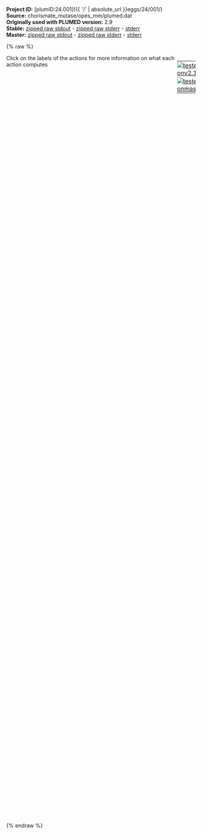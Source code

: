 **Project ID:** [plumID:24.001]({{ '/' | absolute_url }}eggs/24/001/)  
**Source:** chorismate_mutase/opes_mm/plumed.dat  
**Originally used with PLUMED version:** 2.9  
**Stable:** [zipped raw stdout](plumed.dat.plumed.stdout.txt.zip) - [zipped raw stderr](plumed.dat.plumed.stderr.txt.zip) - [stderr](plumed.dat.plumed.stderr)  
**Master:** [zipped raw stdout](plumed.dat.plumed_master.stdout.txt.zip) - [zipped raw stderr](plumed.dat.plumed_master.stderr.txt.zip) - [stderr](plumed.dat.plumed_master.stderr)  

{% raw %}
<div style="width: 100%; float:left">
<div style="width: 90%; float:left" id="value_details_data/chorismate_mutase/opes_mm/plumed.dat"> Click on the labels of the actions for more information on what each action computes </div>
<div style="width: 10%; float:left"><table><tr><td style="padding:1px"><a href="plumed.dat.plumed.stderr"><img src="https://img.shields.io/badge/v2.10-passing-green.svg" alt="tested onv2.10" /></a></td></tr><tr><td style="padding:1px"><a href="plumed.dat.plumed_master.stderr"><img src="https://img.shields.io/badge/master-passing-green.svg" alt="tested onmaster" /></a></td></tr></table></div></div>
<pre style="width=97%;">
<span class="plumedtooltip" style="color:green">UNITS<span class="right">This command sets the internal units for the code. <a href="https://www.plumed.org/doc-master/user-doc/html/_u_n_i_t_s.html" style="color:green">More details</a><i></i></span></span> <span class="plumedtooltip">LENGTH<span class="right">the units of lengths<i></i></span></span>=A
<span style="display:none;" id="data/chorismate_mutase/opes_mm/plumed.dat">The UNITS action with label <b></b> calculates something</span><b name="data/chorismate_mutase/opes_mm/plumed.datd1" onclick='showPath("data/chorismate_mutase/opes_mm/plumed.dat","data/chorismate_mutase/opes_mm/plumed.datd1","data/chorismate_mutase/opes_mm/plumed.datd1","black")'>d1</b><span style="display:none;" id="data/chorismate_mutase/opes_mm/plumed.datd1">The DISTANCE action with label <b>d1</b> calculates the following quantities:<table  align="center" frame="void" width="95%" cellpadding="5%"><tr><td width="5%"><b> Quantity </b>  </td><td width="5%"><b> Type </b>  </td><td><b> Description </b> </td></tr><tr><td width="5%">d1</td><td width="5%"><font color="black">scalar</font></td><td>the DISTANCE between this pair of atoms</td></tr></table></span>: <span class="plumedtooltip" style="color:green">DISTANCE<span class="right">Calculate the distance between a pair of atoms. <a href="https://www.plumed.org/doc-master/user-doc/html/_d_i_s_t_a_n_c_e.html" style="color:green">More details</a><i></i></span></span> <span class="plumedtooltip">ATOMS<span class="right">the pair of atom that we are calculating the distance between<i></i></span></span>=5663,5675 
<b name="data/chorismate_mutase/opes_mm/plumed.datd2" onclick='showPath("data/chorismate_mutase/opes_mm/plumed.dat","data/chorismate_mutase/opes_mm/plumed.datd2","data/chorismate_mutase/opes_mm/plumed.datd2","black")'>d2</b><span style="display:none;" id="data/chorismate_mutase/opes_mm/plumed.datd2">The DISTANCE action with label <b>d2</b> calculates the following quantities:<table  align="center" frame="void" width="95%" cellpadding="5%"><tr><td width="5%"><b> Quantity </b>  </td><td width="5%"><b> Type </b>  </td><td><b> Description </b> </td></tr><tr><td width="5%">d2</td><td width="5%"><font color="black">scalar</font></td><td>the DISTANCE between this pair of atoms</td></tr></table></span>: <span class="plumedtooltip" style="color:green">DISTANCE<span class="right">Calculate the distance between a pair of atoms. <a href="https://www.plumed.org/doc-master/user-doc/html/_d_i_s_t_a_n_c_e.html" style="color:green">More details</a><i></i></span></span> <span class="plumedtooltip">ATOMS<span class="right">the pair of atom that we are calculating the distance between<i></i></span></span>=5670,5671 

<span class="plumedtooltip" style="color:green">UPPER_WALLS<span class="right">Defines a wall for the value of one or more collective variables, <a href="https://www.plumed.org/doc-master/user-doc/html/_u_p_p_e_r__w_a_l_l_s.html" style="color:green">More details</a><i></i></span></span> <span class="plumedtooltip">ARG<span class="right">the arguments on which the bias is acting<i></i></span></span>=<b name="data/chorismate_mutase/opes_mm/plumed.datd1">d1</b> <span class="plumedtooltip">AT<span class="right">the positions of the wall<i></i></span></span>=+4.6 <span class="plumedtooltip">KAPPA<span class="right">the force constant for the wall<i></i></span></span>=1000.0 <span class="plumedtooltip">EXP<span class="right"> the powers for the walls<i></i></span></span>=2 <span class="plumedtooltip">LABEL<span class="right">a label for the action so that its output can be referenced in the input to other actions<i></i></span></span>=<b name="data/chorismate_mutase/opes_mm/plumed.datuwall_C-C5" onclick='showPath("data/chorismate_mutase/opes_mm/plumed.dat","data/chorismate_mutase/opes_mm/plumed.datuwall_C-C5","data/chorismate_mutase/opes_mm/plumed.datuwall_C-C5","black")'>uwall_C-C5</b><span style="display:none;" id="data/chorismate_mutase/opes_mm/plumed.datuwall_C-C5">The UPPER_WALLS action with label <b>uwall_C-C5</b> calculates the following quantities:<table  align="center" frame="void" width="95%" cellpadding="5%"><tr><td width="5%"><b> Quantity </b>  </td><td width="5%"><b> Type </b>  </td><td><b> Description </b> </td></tr><tr><td width="5%">uwall_C-C5.bias</td><td width="5%"><font color="black">scalar</font></td><td>the instantaneous value of the bias potential</td></tr><tr><td width="5%">uwall_C-C5.force2</td><td width="5%"><font color="black">scalar</font></td><td>the instantaneous value of the squared force due to this bias potential</td></tr></table></span>

<br/><b name="data/chorismate_mutase/opes_mm/plumed.datdd" onclick='showPath("data/chorismate_mutase/opes_mm/plumed.dat","data/chorismate_mutase/opes_mm/plumed.datdd","data/chorismate_mutase/opes_mm/plumed.datdd","black")'>dd</b><span style="display:none;" id="data/chorismate_mutase/opes_mm/plumed.datdd">The COMBINE action with label <b>dd</b> calculates the following quantities:<table  align="center" frame="void" width="95%" cellpadding="5%"><tr><td width="5%"><b> Quantity </b>  </td><td width="5%"><b> Type </b>  </td><td><b> Description </b> </td></tr><tr><td width="5%">dd</td><td width="5%"><font color="black">scalar</font></td><td>a linear compbination</td></tr></table></span>: <span class="plumedtooltip" style="color:green">COMBINE<span class="right">Calculate a polynomial combination of a set of other variables. <a href="https://www.plumed.org/doc-master/user-doc/html/_c_o_m_b_i_n_e.html" style="color:green">More details</a><i></i></span></span> <span class="plumedtooltip">ARG<span class="right">the values input to this function<i></i></span></span>=<b name="data/chorismate_mutase/opes_mm/plumed.datd1">d1</b>,<b name="data/chorismate_mutase/opes_mm/plumed.datd2">d2</b> <span class="plumedtooltip">COEFFICIENTS<span class="right"> the coefficients of the arguments in your function<i></i></span></span>=1,-1 <span class="plumedtooltip">PERIODIC<span class="right">if the output of your function is periodic then you should specify the periodicity of the function<i></i></span></span>=NO

<b name="data/chorismate_mutase/opes_mm/plumed.datt5" onclick='showPath("data/chorismate_mutase/opes_mm/plumed.dat","data/chorismate_mutase/opes_mm/plumed.datt5","data/chorismate_mutase/opes_mm/plumed.datt5","black")'>t5</b><span style="display:none;" id="data/chorismate_mutase/opes_mm/plumed.datt5">The TORSION action with label <b>t5</b> calculates the following quantities:<table  align="center" frame="void" width="95%" cellpadding="5%"><tr><td width="5%"><b> Quantity </b>  </td><td width="5%"><b> Type </b>  </td><td><b> Description </b> </td></tr><tr><td width="5%">t5</td><td width="5%"><font color="black">scalar</font></td><td>the TORSION involving these atoms</td></tr></table></span>: <span class="plumedtooltip" style="color:green">TORSION<span class="right">Calculate a torsional angle. <a href="https://www.plumed.org/doc-master/user-doc/html/_t_o_r_s_i_o_n.html" style="color:green">More details</a><i></i></span></span> <span class="plumedtooltip">ATOMS<span class="right">the four atoms involved in the torsional angle<i></i></span></span>=5675,5671,5666,5663

<span style="color:blue" class="comment">#wall on torsion</span>
<span class="plumedtooltip" style="color:green">UPPER_WALLS<span class="right">Defines a wall for the value of one or more collective variables, <a href="https://www.plumed.org/doc-master/user-doc/html/_u_p_p_e_r__w_a_l_l_s.html" style="color:green">More details</a><i></i></span></span> <span class="plumedtooltip">ARG<span class="right">the arguments on which the bias is acting<i></i></span></span>=<b name="data/chorismate_mutase/opes_mm/plumed.datt5">t5</b> <span class="plumedtooltip">AT<span class="right">the positions of the wall<i></i></span></span>=+1.5 <span class="plumedtooltip">KAPPA<span class="right">the force constant for the wall<i></i></span></span>=1000.0 <span class="plumedtooltip">EXP<span class="right"> the powers for the walls<i></i></span></span>=2 <span class="plumedtooltip">LABEL<span class="right">a label for the action so that its output can be referenced in the input to other actions<i></i></span></span>=<b name="data/chorismate_mutase/opes_mm/plumed.datt5_uwall" onclick='showPath("data/chorismate_mutase/opes_mm/plumed.dat","data/chorismate_mutase/opes_mm/plumed.datt5_uwall","data/chorismate_mutase/opes_mm/plumed.datt5_uwall","black")'>t5_uwall</b><span style="display:none;" id="data/chorismate_mutase/opes_mm/plumed.datt5_uwall">The UPPER_WALLS action with label <b>t5_uwall</b> calculates the following quantities:<table  align="center" frame="void" width="95%" cellpadding="5%"><tr><td width="5%"><b> Quantity </b>  </td><td width="5%"><b> Type </b>  </td><td><b> Description </b> </td></tr><tr><td width="5%">t5_uwall.bias</td><td width="5%"><font color="black">scalar</font></td><td>the instantaneous value of the bias potential</td></tr><tr><td width="5%">t5_uwall.force2</td><td width="5%"><font color="black">scalar</font></td><td>the instantaneous value of the squared force due to this bias potential</td></tr></table></span>
<span class="plumedtooltip" style="color:green">LoWER_WALLS<span class="right">Defines a wall for the value of one or more collective variables, <a href="https://www.plumed.org/doc-master/user-doc/html/_l_o_w_e_r__w_a_l_l_s.html" style="color:green">More details</a><i></i></span></span> <span class="plumedtooltip">ARG<span class="right">the arguments on which the bias is acting<i></i></span></span>=<b name="data/chorismate_mutase/opes_mm/plumed.datt5">t5</b> <span class="plumedtooltip">AT<span class="right">the positions of the wall<i></i></span></span>=-1.0 <span class="plumedtooltip">KAPPA<span class="right">the force constant for the wall<i></i></span></span>=1000.0 <span class="plumedtooltip">EXP<span class="right"> the powers for the walls<i></i></span></span>=2 <span class="plumedtooltip">LABEL<span class="right">a label for the action so that its output can be referenced in the input to other actions<i></i></span></span>=<b name="data/chorismate_mutase/opes_mm/plumed.datt5_lwall" onclick='showPath("data/chorismate_mutase/opes_mm/plumed.dat","data/chorismate_mutase/opes_mm/plumed.datt5_lwall","data/chorismate_mutase/opes_mm/plumed.datt5_lwall","black")'>t5_lwall</b><span style="display:none;" id="data/chorismate_mutase/opes_mm/plumed.datt5_lwall">The LOWER_WALLS action with label <b>t5_lwall</b> calculates the following quantities:<table  align="center" frame="void" width="95%" cellpadding="5%"><tr><td width="5%"><b> Quantity </b>  </td><td width="5%"><b> Type </b>  </td><td><b> Description </b> </td></tr><tr><td width="5%">t5_lwall.bias</td><td width="5%"><font color="black">scalar</font></td><td>the instantaneous value of the bias potential</td></tr><tr><td width="5%">t5_lwall.force2</td><td width="5%"><font color="black">scalar</font></td><td>the instantaneous value of the squared force due to this bias potential</td></tr></table></span>
<br/><span id="data/chorismate_mutase/opes_mm/plumed.datdefopes_short"><b name="data/chorismate_mutase/opes_mm/plumed.datopes" onclick='showPath("data/chorismate_mutase/opes_mm/plumed.dat","data/chorismate_mutase/opes_mm/plumed.datopes","data/chorismate_mutase/opes_mm/plumed.datopes","black")'>opes</b><span style="display:none;" id="data/chorismate_mutase/opes_mm/plumed.datopes">The OPES_METAD action with label <b>opes</b> calculates the following quantities:<table  align="center" frame="void" width="95%" cellpadding="5%"><tr><td width="5%"><b> Quantity </b>  </td><td width="5%"><b> Type </b>  </td><td><b> Description </b> </td></tr><tr><td width="5%">opes.bias</td><td width="5%"><font color="black">scalar</font></td><td>the instantaneous value of the bias potential</td></tr><tr><td width="5%">opes.rct</td><td width="5%"><font color="black">scalar</font></td><td>estimate of c(t). log(exp(beta V)/beta, should become flat as the simulation converges. Do NOT use for reweighting</td></tr><tr><td width="5%">opes.zed</td><td width="5%"><font color="black">scalar</font></td><td>estimate of Z_n. should become flat once no new CV-space region is explored</td></tr><tr><td width="5%">opes.neff</td><td width="5%"><font color="black">scalar</font></td><td>effective sample size</td></tr><tr><td width="5%">opes.nker</td><td width="5%"><font color="black">scalar</font></td><td>total number of compressed kernels used to represent the bias</td></tr></table></span>: <span class="plumedtooltip" style="color:green">OPES_METAD<span class="right">On-the-fly probability enhanced sampling with metadynamics-like target distribution. This action has <a class="toggler" href='javascript:;' onclick='toggleDisplay("data/chorismate_mutase/opes_mm/plumed.datdefopes");'>hidden defaults</a>. <a href="https://www.plumed.org/doc-master/user-doc/html/_o_p_e_s__m_e_t_a_d.html">More details</a><i></i></span></span> ...
  <span class="plumedtooltip">ARG<span class="right">the labels of the scalars on which the bias will act<i></i></span></span>=<b name="data/chorismate_mutase/opes_mm/plumed.datd1">d1</b>,<b name="data/chorismate_mutase/opes_mm/plumed.datt5">t5</b>
  <span class="plumedtooltip">PACE<span class="right">the frequency for kernel deposition<i></i></span></span>=500
  <span class="plumedtooltip">BARRIER<span class="right">the free energy barrier to be overcome<i></i></span></span>=40
  <span class="plumedtooltip">TEMP<span class="right"> temperature<i></i></span></span>=300
...
</span><span id="data/chorismate_mutase/opes_mm/plumed.datdefopes_long" style="display:none;"><b name="data/chorismate_mutase/opes_mm/plumed.datopes" onclick='showPath("data/chorismate_mutase/opes_mm/plumed.dat","data/chorismate_mutase/opes_mm/plumed.datopes","data/chorismate_mutase/opes_mm/plumed.datopes","black")'>opes</b>: <span class="plumedtooltip" style="color:green">OPES_METAD<span class="right">On-the-fly probability enhanced sampling with metadynamics-like target distribution. This action uses the <a class="toggler" href='javascript:;' onclick='toggleDisplay("data/chorismate_mutase/opes_mm/plumed.datdefopes");'>defaults shown here</a>. <a href="https://www.plumed.org/doc-master/user-doc/html/_o_p_e_s__m_e_t_a_d.html">More details</a><i></i></span></span> ...
  <span class="plumedtooltip">ARG<span class="right">the labels of the scalars on which the bias will act<i></i></span></span>=<b name="data/chorismate_mutase/opes_mm/plumed.datd1">d1</b>,<b name="data/chorismate_mutase/opes_mm/plumed.datt5">t5</b>
  <span class="plumedtooltip">PACE<span class="right">the frequency for kernel deposition<i></i></span></span>=500
  <span class="plumedtooltip">BARRIER<span class="right">the free energy barrier to be overcome<i></i></span></span>=40
  <span class="plumedtooltip">TEMP<span class="right"> temperature<i></i></span></span>=300
 <span class="plumedtooltip">SIGMA<span class="right"> the initial widths of the kernels<i></i></span></span>=ADAPTIVE <span class="plumedtooltip">COMPRESSION_THRESHOLD<span class="right"> merge kernels if closer than this threshold, in units of sigma<i></i></span></span>=1 <span class="plumedtooltip">FILE<span class="right"> a file in which the list of all deposited kernels is stored<i></i></span></span>=KERNELS
...
</span><br/><br/><span class="plumedtooltip" style="color:green">PRINT<span class="right">Print quantities to a file. <a href="https://www.plumed.org/doc-master/user-doc/html/_p_r_i_n_t.html" style="color:green">More details</a><i></i></span></span> <span class="plumedtooltip">ARG<span class="right">the labels of the values that you would like to print to the file<i></i></span></span>=<b name="data/chorismate_mutase/opes_mm/plumed.datd1">d1</b>,<b name="data/chorismate_mutase/opes_mm/plumed.datd2">d2</b>,<b name="data/chorismate_mutase/opes_mm/plumed.datdd">dd</b>,<b name="data/chorismate_mutase/opes_mm/plumed.datt5">t5</b>,<b name="data/chorismate_mutase/opes_mm/plumed.datopes">opes.*</b> <span class="plumedtooltip">FILE<span class="right">the name of the file on which to output these quantities<i></i></span></span>=COLVAR <span class="plumedtooltip">STRIDE<span class="right"> the frequency with which the quantities of interest should be output<i></i></span></span>=500

<span class="plumedtooltip" style="color:green">FLUSH<span class="right">This command instructs plumed to flush all the open files with a user specified frequency. <a href="https://www.plumed.org/doc-master/user-doc/html/_f_l_u_s_h.html" style="color:green">More details</a><i></i></span></span> <span class="plumedtooltip">STRIDE<span class="right">the frequency with which all the open files should be flushed<i></i></span></span>=500
</pre>
{% endraw %}
